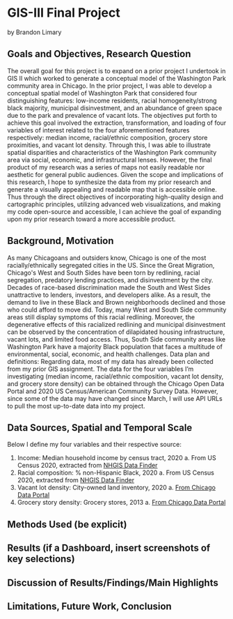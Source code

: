 # GIS-III Final Project
by Brandon Limary

## Goals and Objectives, Research Question

The overall goal for this project is to expand on a prior project I undertook in GIS II
which worked to generate a conceptual model of the Washington Park community area in
Chicago. In the prior project, I was able to develop a conceptual spatial model of Washington
Park that considered four distinguishing features: low-income residents, racial
homogeneity/strong black majority, municipal disinvestment, and an abundance of green space
due to the park and prevalence of vacant lots. The objectives put forth to achieve this goal
involved the extraction, transformation, and loading of four variables of interest related to the
four aforementioned features respectively: median income, racial/ethnic composition, grocery
store proximities, and vacant lot density. Through this, I was able to illustrate spatial disparities
and characteristics of the Washington Park community area via social, economic, and
infrastructural lenses. However, the final product of my research was a series of maps not easily
readable nor aesthetic for general public audiences. Given the scope and implications of this
research, I hope to synthesize the data from my prior research and generate a visually appealing
and readable map that is accessible online. Thus through the direct objectives of incorporating
high-quality design and cartographic principles, utilizing advanced web visualizations, and
making my code open-source and accessible, I can achieve the goal of expanding upon my prior
research toward a more accessible product.

## Background, Motivation

As many Chicagoans and outsiders know, Chicago is one of the most racially/ethnically
segregated cities in the US. Since the Great Migration, Chicago's West and South Sides have
been torn by redlining, racial segregation, predatory lending practices, and disinvestment by the
city. Decades of race-based discrimination made the South and West Sides unattractive to
lenders, investors, and developers alike. As a result, the demand to live in these Black and Brown
neighborhoods declined and those who could afford to move did. Today, many West and South
Side community areas still display symptoms of this racial redlining. Moreover, the degenerative
effects of this racialized redlining and municipal disinvestment can be observed by the
concentration of dilapidated housing infrastructure, vacant lots, and limited food access. Thus,
South Side community areas like Washington Park have a majority Black population that faces a
multitude of environmental, social, economic, and health challenges.
Data plan and definitions:
Regarding data, most of my data has already been collected from my prior GIS
assignment. The data for the four variables I’m investigating (median income, racial/ethnic
composition, vacant lot density, and grocery store density) can be obtained through the Chicago
Open Data Portal and 2020 US Census/American Community Survey Data. However, since
some of the data may have changed since March, I will use API URLs to pull the most
up-to-date data into my project. 

## Data Sources, Spatial and Temporal Scale

Below I define my four variables and their respective source:
  1. Income: Median household income by census tract, 2020
    a. From US Census 2020, extracted from [NHGIS Data Finder]([url](https://data2.nhgis.org/downloads))
  2. Racial composition: % non-Hispanic Black, 2020
    a. From US Census 2020, extracted from [NHGIS Data Finder]([url](https://data2.nhgis.org/downloads))
  3. Vacant lot density: City-owned land inventory, 2020
    a. [From Chicago Data Portal]([url](https://data.cityofchicago.org/Community-Economic-Development/City-Owned-Land-Inventory/aksk-kvfp))
4. Grocery story density: Grocery stores, 2013
    a. [From Chicago Data Portal]([url](https://data.cityofchicago.org/Health-Human-Services/Grocery-Store-Status/3e26-zek2))
    
## Methods Used (be explicit) 



## Results (if a Dashboard, insert screenshots of key selections)
## Discussion of Results/Findings/Main Highlights
## Limitations, Future Work, Conclusion
